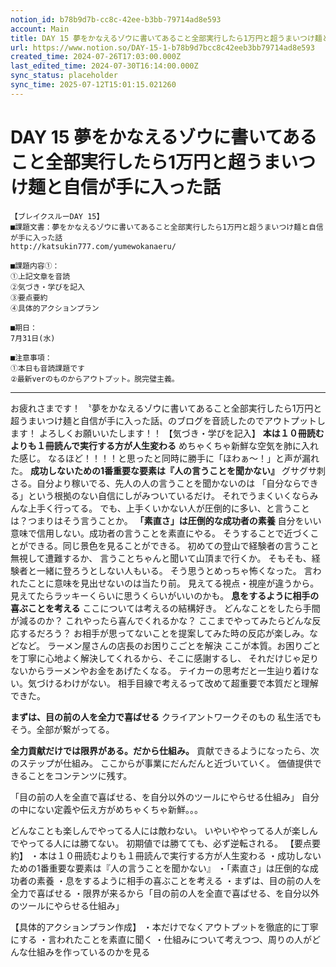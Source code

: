 ```yaml
---
notion_id: b78b9d7b-cc8c-42ee-b3bb-79714ad8e593
account: Main
title: DAY 15 夢をかなえるゾウに書いてあること全部実行したら1万円と超うまいつけ麺と自信が手に入った話
url: https://www.notion.so/DAY-15-1-b78b9d7bcc8c42eeb3bb79714ad8e593
created_time: 2024-07-26T17:03:00.000Z
last_edited_time: 2024-07-30T16:14:00.000Z
sync_status: placeholder
sync_time: 2025-07-12T15:01:15.021260
---
```

# DAY 15 夢をかなえるゾウに書いてあること全部実行したら1万円と超うまいつけ麺と自信が手に入った話

```plain text
【ブレイクスルーDAY 15】
■課題文書：夢をかなえるゾウに書いてあること全部実行したら1万円と超うまいつけ麺と自信が手に入った話
http://katsukin777.com/yumewokanaeru/

■課題内容①：
①上記文章を音読
②気づき・学びを記入
③要点要約
④具体的アクションプラン

■期日：
7月31日(水)

■注意事項：
①本日も音読課題です
②最新verのものからアウトプット。脱完璧主義。
```
---
お疲れさまです！
〝夢をかなえるゾウに書いてあること全部実行したら1万円と超うまいつけ麺と自信が手に入った話〟のブログを音読したのでアウトプットします！
よろしくお願いいたします！！
【気づき・学びを記入】
**本は１０冊読むよりも１冊読んで実行する方が人生変わる**
めちゃくちゃ新鮮な空気を肺に入れた感じ。
なるほど！！！！と思ったと同時に勝手に「ほわぁ〜！」と声が漏れた。
**成功しないための1番重要な要素は『人の言うことを聞かない』**
グサグサ刺さる。自分より稼いでる、先人の人の言うことを聞かないのは
「自分ならできる」という根拠のない自信にしがみついているだけ。
それでうまくいくならみんな上手く行ってる。
でも、上手くいかない人が圧倒的に多い、と言うことは？つまりはそう言うことか。
**「素直さ」は圧倒的な成功者の素養**
自分をいい意味で信用しない。成功者の言うことを素直にやる。
そうすることで近づくことができる。同じ景色を見ることができる。
初めての登山で経験者の言うこと無視して遭難するか、
言うことちゃんと聞いて山頂まで行くか。
そもそも、経験者と一緒に登ろうとしない人もいる。
そう思うとめっちゃ怖くなった。
言われたことに意味を見出せないのは当たり前。
見えてる視点・視座が違うから。
見えてたらラッキーくらいに思うくらいがいいのかも。
**息をするように相手の喜ぶことを考える**
ここについては考えるの結構好き。
どんなことをしたら手間が減るのか？
これやったら喜んでくれるかな？
ここまでやってみたらどんな反応するだろう？
お相手が思ってないことを提案してみた時の反応が楽しみ。などなど。
ラーメン屋さんの店長のお困りこごとを解決
ここが本質。お困りごとを丁寧に心地よく解決してくれるから、そこに感謝するし、
それだけじゃ足りないからラーメンやお金をあげたくなる。
テイカーの思考だと一生辿り着けない。気づけるわけがない。
相手目線で考えるって改めて超重要で本質だと理解できた。

**まずは、目の前の人を全力で喜ばせる**
クライアントワークそのもの
私生活でもそう。全部が繋がってる。

**全力貢献だけでは限界がある。だから仕組み。**
貢献できるようになったら、次のステップが仕組み。
ここからが事業にだんだんと近づいていく。
価値提供できることをコンテンツに残す。

「目の前の人を全直で喜ばせる、を自分以外のツールにやらせる仕組み」
自分の中にない定義や伝え方がめちゃくちゃ新鮮。。。

どんなことも楽しんでやってる人には敵わない。
いやいややってる人が楽しんでやってる人には勝てない。
初期値では勝てても、必ず逆転される。
【要点要約】
・本は１０冊読むよりも１冊読んで実行する方が人生変わる
・成功しないための1番重要な要素は『人の言うことを聞かない』
・「素直さ」は圧倒的な成功者の素養
・息をするように相手の喜ぶことを考える
・まずは、目の前の人を全力で喜ばせる
・限界が来るから「目の前の人を全直で喜ばせる、を自分以外のツールにやらせる仕組み」

【具体的アクションプラン作成】
・本だけでなくアウトプットを徹底的に丁寧にする
・言われたことを素直に聞く
・仕組みについて考えつつ、周りの人がどんな仕組みを作っているのかを見る
